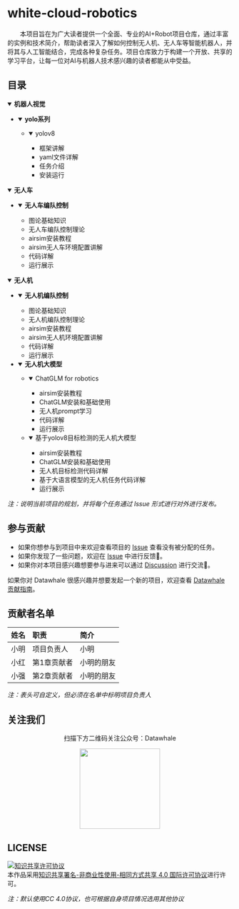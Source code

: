 # white-cloud-robotics

&emsp;&emsp;本项目旨在为广大读者提供一个全面、专业的AI+Robot项目仓库，通过丰富的实例和技术简介，帮助读者深入了解如何控制无人机、无人车等智能机器人，并将其与人工智能结合，完成各种复杂任务。项目仓库致力于构建一个开放、共享的学习平台，让每一位对AI与机器人技术感兴趣的读者都能从中受益。

## 目录

<details open>
  <summary><b>机器人视觉</b></summary>

  - <details open>
    <summary><b>yolo系列</b></summary>

      - <details open>
        <summary>yolov8</summary>
        
        * 框架讲解
        * yaml文件详解
        * 任务介绍
        * 安装运行
        </details>
    </details>
</details>

<details open>
  <summary><b>无人车</b></summary>

  - <details open>
      <summary><b>无人车编队控制</b></summary>

      * 图论基础知识
      * 无人车编队控制理论
      * airsim安装教程
      * airsim无人车环境配置讲解
      * 代码详解
      * 运行展示
</details>

<details open>
  <summary><b>无人机</b></summary>

  - <details open>
      <summary><b>无人机编队控制</b></summary>

      * 图论基础知识
      * 无人机编队控制理论
      * airsim安装教程
      * airsim无人机环境配置讲解
      * 代码详解
      * 运行展示
    </details>

  - <details open>
    <summary><b>无人机大模型</b></summary>

      - <details open>
        <summary>ChatGLM for robotics</summary>
        
        * airsim安装教程
        * ChatGLM安装和基础使用
        * 无人机prompt学习
        * 代码详解
        * 运行展示
        </details>

      - <details open>
        <summary>基于yolov8目标检测的无人机大模型</summary>
        
        * airsim安装教程
        * ChatGLM安装和基础使用
        * 无人机目标检测代码详解
        * 基于大语言模型的无人机任务代码详解
        * 运行展示
        </details>
    </details>
</details>


*注：说明当前项目的规划，并将每个任务通过 Issue 形式进行对外进行发布。*

## 参与贡献

- 如果你想参与到项目中来欢迎查看项目的 [Issue]() 查看没有被分配的任务。
- 如果你发现了一些问题，欢迎在 [Issue]() 中进行反馈🐛。
- 如果你对本项目感兴趣想要参与进来可以通过 [Discussion]() 进行交流💬。

如果你对 Datawhale 很感兴趣并想要发起一个新的项目，欢迎查看 [Datawhale 贡献指南](https://github.com/datawhalechina/DOPMC#%E4%B8%BA-datawhale-%E5%81%9A%E5%87%BA%E8%B4%A1%E7%8C%AE)。

## 贡献者名单

| 姓名 | 职责 | 简介 |
| :----| :---- | :---- |
| 小明 | 项目负责人 | 小明 |
| 小红 | 第1章贡献者 | 小明的朋友 |
| 小强 | 第2章贡献者 | 小明的朋友 |

*注：表头可自定义，但必须在名单中标明项目负责人*

## 关注我们

<div align=center>
<p>扫描下方二维码关注公众号：Datawhale</p>
<img src="https://raw.githubusercontent.com/datawhalechina/pumpkin-book/master/res/qrcode.jpeg" width = "180" height = "180">
</div>

## LICENSE

<a rel="license" href="http://creativecommons.org/licenses/by-nc-sa/4.0/"><img alt="知识共享许可协议" style="border-width:0" src="https://img.shields.io/badge/license-CC%20BY--NC--SA%204.0-lightgrey" /></a><br />本作品采用<a rel="license" href="http://creativecommons.org/licenses/by-nc-sa/4.0/">知识共享署名-非商业性使用-相同方式共享 4.0 国际许可协议</a>进行许可。

*注：默认使用CC 4.0协议，也可根据自身项目情况选用其他协议*
